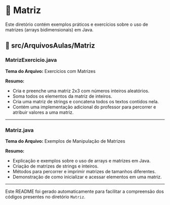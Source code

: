 # 📁 Matriz

Este diretório contém exemplos práticos e exercícios sobre o uso de matrizes (arrays bidimensionais) em Java.

## 📂 src/ArquivosAulas/Matriz

### MatrizExercicio.java

**Tema do Arquivo:**
Exercícios com Matrizes

**Resumo:**
- Cria e preenche uma matriz 2x3 com números inteiros aleatórios.
- Soma todos os elementos da matriz de inteiros.
- Cria uma matriz de strings e concatena todos os textos contidos nela.
- Contém uma implementação adicional do professor para percorrer e atribuir valores a uma matriz.

---

### Matriz.java

**Tema do Arquivo:**
Exemplos de Manipulação de Matrizes

**Resumo:**
- Explicação e exemplos sobre o uso de arrays e matrizes em Java.
- Criação de matrizes de strings e inteiros.
- Métodos para percorrer e imprimir matrizes de tamanhos diferentes.
- Demonstração de como inicializar e acessar elementos em uma matriz.

---

Este README foi gerado automaticamente para facilitar a compreensão dos códigos presentes no diretório `Matriz`.
